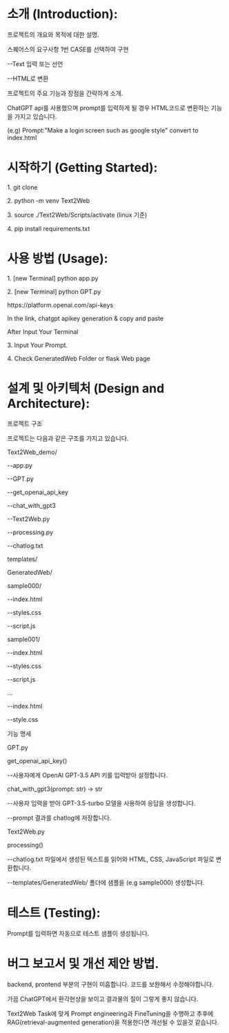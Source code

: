 <h1>소개 (Introduction):</h1>

  <p>프로젝트의 개요와 목적에 대한 설명.</p>
  <p>스퀘어스의 요구사항 1번 CASE를 선택하여 구현</p>
      <p><tab>--Text 입력 또는 선언</tab></p>
      <p><tab>--HTML로 변환</tab></p>
  
  <p>프로젝트의 주요 기능과 장점을 간략하게 소개.</p>
    <p><tab>ChatGPT api를 사용했으며 prompt를 입력하게 될 경우 HTML코드로 변환하는 기능을 가지고 있습니다.</tab></p>
    <p><tab>(e.g) Prompt:"Make a login screen such as google style" convert to index.html</tab></p> 
  
<h1>시작하기 (Getting Started):</h1>
  <p><tab>1. git clone </tab></p>
  <p><tab>2. python -m venv Text2Web </tab></p>
  <p><tab>3. source ./Text2Web/Scripts/activate   (linux 기준) </tab></p>
  <p><tab>4. pip install requirements.txt </tab></p>
  
<h1> 사용 방법 (Usage): </h1>
  <p>1. [new Terminal] python app.py</p>
  <p>2. [new Terminal] python GPT.py</p>
     <p><tab><a>https://platform.openai.com/api-keys</a></tab></p>
     <p><tab>In the link, chatgpt apikey generation & copy and paste</tab></p>
     <p><tab>After Input Your Terminal</tab></p>
  <p>3. Input Your Prompt.</p>
  <p>4. Check GeneratedWeb Folder or flask Web page</p> 
<h1> 설계 및 아키텍처 (Design and Architecture):</h1>
  <p>프로젝트 구조</p>
  <p>프로젝트는 다음과 같은 구조를 가지고 있습니다.</p>

  <p>Text2Web_demo/</p>
    <p><tab>--app.py</tab></p>
    <p><tab>--GPT.py</tab></p>
      <p><tab>--get_openai_api_key</tab></p>
      <p><tab>--chat_with_gpt3</tab></p>
    <p><tab>--Text2Web.py</tab></p>
      <p><tab>--processing.py</tab></p>
    <p><tab><tab>--chatlog.txt</tab></p>
    <p><tab><tab>templates/</tab></p>
      <p><tab>GeneratedWeb/</tab></p>
        <p><tab>sample000/</tab></p>
          <p><tab>--index.html</tab></p>
          <p><tab>--styles.css</tab></p>
          <p><tab>--script.js</tab></p>
        <p><tab>sample001/</tab></p>
          <p><tab>--index.html</tab></p>
          <p><tab>--styles.css</tab></p>
          <p><tab>--script.js</tab></p>
        <p><tab>...</tab></p>
      <p><tab>--index.html</tab></p>
      <p><tab>--style.css</tab></p>
 
<p>기능 명세</p>
  <p><tab>GPT.py</tab></p>
    <p><tab>get_openai_api_key()</tab></p>
      <p><tab>--사용자에게 OpenAI GPT-3.5 API 키를 입력받아 설정합니다.</tab></p>
    <p><tab>chat_with_gpt3(prompt: str) -> str</tab></p>
      <p><tab>--사용자 입력을 받아 GPT-3.5-turbo 모델을 사용하여 응답을 생성합니다.</tab></p>
      <p><tab>--prompt 결과를 chatlog에 저장합니다.</tab></p>
    
  <p><tab>Text2Web.py</tab></p>
    <p><tab>processing()</tab></p>
      <p><tab>--chatlog.txt 파일에서 생성된 텍스트를 읽어와 HTML, CSS, JavaScript 파일로 변환합니다.</tab></p>
      <p><tab>--templates/GeneratedWeb/ 폴더에 샘플을 (e.g sample000) 생성합니다.</tab></p>
  
<h1> 테스트 (Testing): </h1>
  <p><tab>Prompt를 입력하면 자동으로 테스트 샘플이 생성됩니다.</tab></p>
  
<h1> 버그 보고서 및 개선 제안 방법.</h1>
  <p>backend, prontend 부분의 구현이 미흡합니다. 코드를 보완해서 수정해야합니다.</p>
  <p><tab>가끔 ChatGPT에서 환각현상을 보이고 결과물의 질이 그렇게 좋지 않습니다.</tab></p>
  <p><tab>Text2Web Task에 맞게 Prompt engineering과 FineTuning을 수행하고 추후에 RAG(retrieval-augmented generation)을 적용한다면 개선될 수 있을것 같습니다.</tab></p>
